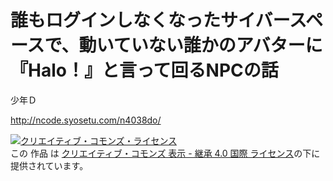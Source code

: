 # 誰もログインしなくなったサイバースペースで、動いていない誰かのアバターに『Halo！』と言って回るNPCの話

少年Ｄ

http://ncode.syosetu.com/n4038do/

<a rel="license" href="//creativecommons.org/licenses/by-sa/4.0/"><img alt="クリエイティブ・コモンズ・ライセンス" style="border-width:0" src="https://i.creativecommons.org/l/by-sa/4.0/88x31.png" /></a><br />この 作品 は <a rel="license" href="//creativecommons.org/licenses/by-sa/4.0/deed.ja">クリエイティブ・コモンズ 表示 - 継承 4.0 国際 ライセンス</a>の下に提供されています。
